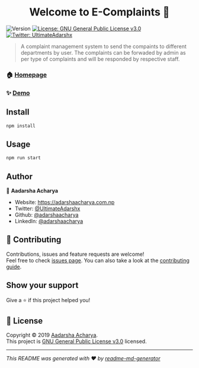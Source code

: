 <h1 align="center">Welcome to E-Complaints 👋</h1>
<p>
  <img alt="Version" src="https://img.shields.io/badge/version-1.0.0-blue.svg?cacheSeconds=2592000" />
  <a href="https://github.com/adarshaacharya/E-Complaints/blob/master/LICENSE" target="_blank">
    <img alt="License: GNU General Public License v3.0" src="https://img.shields.io/badge/License-GNU General Public License v3.0-yellow.svg" />
  </a>
  <a href="https://twitter.com/UltimateAdarshx" target="_blank">
    <img alt="Twitter: UltimateAdarshx" src="https://img.shields.io/twitter/follow/UltimateAdarshx.svg?style=social" />
  </a>
</p>

> A complaint management system to send the compaints to different departments by user. The complaints can be forwaded by admin as per type of complaints and will be responded by respective staff.

### 🏠 [Homepage](src/app.js)

### ✨ [Demo](http://e-complaints.herokuapp.com)

## Install

```sh
npm install
```

## Usage

```sh
npm run start
```

## Author

👤 **Aadarsha Acharya**

* Website: https://adarshaacharya.com.np
* Twitter: [@UltimateAdarshx](https://twitter.com/UltimateAdarshx)
* Github: [@adarshaacharya](https://github.com/adarshaacharya)
* LinkedIn: [@adarshaacharya](https://linkedin.com/in/adarshaacharya)

## 🤝 Contributing

Contributions, issues and feature requests are welcome!<br />Feel free to check [issues page](https://github.com/adarshaacharya/E-Complaints/issues). You can also take a look at the [contributing guide](https://github.com/adarshaacharya/E-Complaints/pulls).

## Show your support

Give a ⭐️ if this project helped you!

## 📝 License

Copyright © 2019 [Aadarsha Acharya](https://github.com/adarshaacharya).<br />
This project is [GNU General Public License v3.0](https://github.com/adarshaacharya/E-Complaints/blob/master/LICENSE) licensed.

***
_This README was generated with ❤️ by [readme-md-generator](https://github.com/kefranabg/readme-md-generator)_